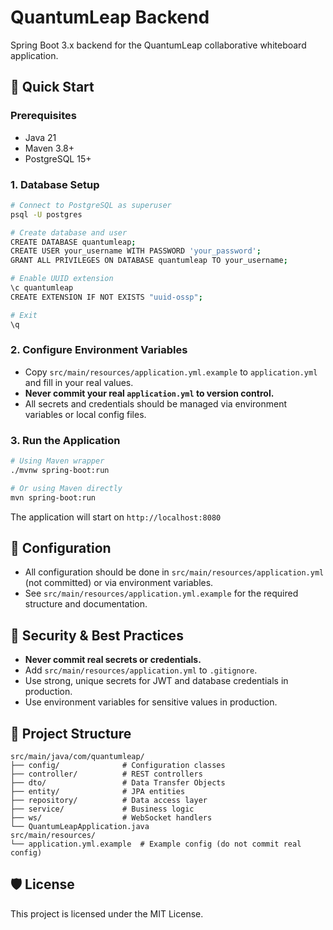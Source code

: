 # QuantumLeap Backend

Spring Boot 3.x backend for the QuantumLeap collaborative whiteboard application.

## 🚀 Quick Start

### Prerequisites
- Java 21
- Maven 3.8+
- PostgreSQL 15+

### 1. Database Setup
```bash
# Connect to PostgreSQL as superuser
psql -U postgres

# Create database and user
CREATE DATABASE quantumleap;
CREATE USER your_username WITH PASSWORD 'your_password';
GRANT ALL PRIVILEGES ON DATABASE quantumleap TO your_username;

# Enable UUID extension
\c quantumleap
CREATE EXTENSION IF NOT EXISTS "uuid-ossp";

# Exit
\q
```

### 2. Configure Environment Variables
- Copy `src/main/resources/application.yml.example` to `application.yml` and fill in your real values.
- **Never commit your real `application.yml` to version control.**
- All secrets and credentials should be managed via environment variables or local config files.

### 3. Run the Application
```bash
# Using Maven wrapper
./mvnw spring-boot:run

# Or using Maven directly
mvn spring-boot:run
```
The application will start on `http://localhost:8080`

## 🔧 Configuration
- All configuration should be done in `src/main/resources/application.yml` (not committed) or via environment variables.
- See `src/main/resources/application.yml.example` for the required structure and documentation.

## 🔐 Security & Best Practices
- **Never commit real secrets or credentials.**
- Add `src/main/resources/application.yml` to `.gitignore`.
- Use strong, unique secrets for JWT and database credentials in production.
- Use environment variables for sensitive values in production.

## 📁 Project Structure
```
src/main/java/com/quantumleap/
├── config/              # Configuration classes
├── controller/          # REST controllers
├── dto/                 # Data Transfer Objects
├── entity/              # JPA entities
├── repository/          # Data access layer
├── service/             # Business logic
├── ws/                  # WebSocket handlers
└── QuantumLeapApplication.java
src/main/resources/
└── application.yml.example  # Example config (do not commit real config)
```

## 🛡️ License
This project is licensed under the MIT License.
